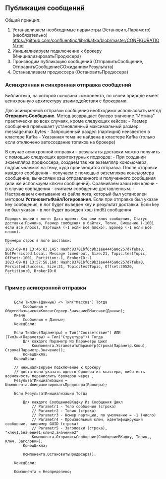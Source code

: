 ## Публикация сообщений

Общий принцип:

1. Устанавливаем необходимые параметры (УстановитьПараметр) (необязательно) https://github.com/confluentinc/librdkafka/blob/master/CONFIGURATION.md
2. Инициализируем подключение к брокеру (ИнициализироватьПродюсера)
3. Производим публикацию сообщений (ОтправитьСообщение, ОтправитьСообщениеСОжиданиемРезультата)
4. Останавливаем продюссера (ОстановитьПродюсера)

### Асинхронная и синхронная отправка сообщений

Библиотека, на которой основана компонента, по своей природе имеет асинхронную архитектуру взаимодействия с брокерами.

Для асинхронной отправки сообщения необходимо использовать метод **ОтправитьСообщение**. Метод возвращает булево значение "Истина" практически во всех случаях, кроме следующих кейсов:
    - Размер сообщения превышает установленный максимальный размер: message.max.bytes
    - Запрошенный раздел (партиция) неизвестен в кластере Kafka
    - Указанная тема не найдена в кластере Kafka (только если отключено автосоздание топиков на брокере)

В случае асинхронной отправки - результаты доставки можно получить с помощью следующих архитектурных подходов:
    - При создании экземпляра продюссера, создаем так же экземпляр консьюмера, подписываемся на тему, куда производится отправка. После отправки каждого сообщения - получаем с помощью экземпляра консьюмера сообщение, вычисляем хэш отправленного и полученного сообщения (или же используем ключи сообщений). Сравниваем хэши или ключи - в случае совпадения - считаем сообщение доставленным.
    - Настраиваем считывание из файла лога, который был установлен методом **УстановитьФайлЛогирования**. Если при отправке был указан key сообщения, в лог будет выведен key и результат доставки. Если key не был указан - в лог будет выведен хэш (md5) сообщения
    
    Порядок полей в логе: Дата время: Хэш или ключ сообщения, Статус доставки:Причина, Размер сообщения в байтах, Топик, Смещение (-1001 если все плохо), Партиция (-1 если все плохо), Брокер (-1 если все плохо).

    Примеры строк в логе доставки:
    ```
    2023-09-01 13:46:03.145: Hash:83781bf6c9b31ee4445a0c257d7feba0, NotPersisted:Local: Message timed out, Size:21, Topic:testTopic, Offset:-1001, Partition:-1, BrokerID:-1
    2023-09-01 13:57:58.160: Hash:83781bf6c9b31ee4445a0c257d7feba0, Persisted:Success, Size:21, Topic:testTopic, Offset:20520, Partition:0, BrokerID:0
    ```

### Пример асинхронной отправки

```1c

	Если ТипЗнч(Данные) <> Тип("Массив") Тогда
		Сообщения = ОбщегоНазначенияКлиентСервер.ЗначениеВМассиве(Данные);
	Иначе
		Сообщения = Данные;
	КонецЕсли;
	
	Если ТипЗнч(Параметры) = Тип("Соответствие") ИЛИ (ТипЗнч(Параметры) = Тип("Структура")) Тогда
		Для каждого Параметр Из Параметры Цикл
			Компонента.УстановитьПараметр(Строка(Параметр.Ключ), Строка(Параметр.Значение));		
		КонецЦикла;
	КонецЕсли; 	
	
    // инициализируем подключение к брокеру
    // достаточно указать одного брокера из кластера, либо есть возможность перечислить брокеров через ,
	РезультатИнициализации = Компонента.ИнициализироватьПродюсера(Брокеры);
	
	Если РезультатИнициализации Тогда
		
		Для каждого СообщениеВКафку Из Сообщения Цикл			        			
			// Parametr1 - Тело сообщения (строка)
            // Parametr2 - Топик (строка)
			// Parametr3 - Номер партиции, по умолчанию = -1 (число)
			// Parametr4 - Произвольный ключ, идентифицирующий сообщение, например GUID (строка)
			// Parametr5 - Заголовки (строка), "ключ1,значение1;ключ2,значение2"
			Компонента.ОтправитьСообщение(СообщениеВКафку, Топик,, Ключ, Заголовки);  
		КонецЦикла;
		
		Компонента.ОстановитьПродюсера();
		
	КонецЕсли;
		
	Компонента = Неопределено;

```